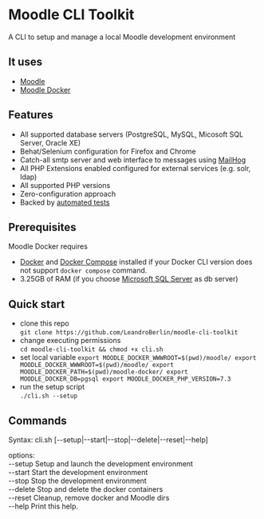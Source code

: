 # Moodle CLI Toolkit

A CLI to setup and manage a local Moodle development environment

## It uses
- [Moodle](https://github.com/moodle/moodle)
- [Moodle Docker](https://github.com/moodlehq/moodle-docker)

## Features
* All supported database servers (PostgreSQL, MySQL, Micosoft SQL Server, Oracle XE)
* Behat/Selenium configuration for Firefox and Chrome
* Catch-all smtp server and web interface to messages using [MailHog](https://github.com/mailhog/MailHog/)
* All PHP Extensions enabled configured for external services (e.g. solr, ldap)
* All supported PHP versions
* Zero-configuration approach
* Backed by [automated tests](https://travis-ci.com/moodlehq/moodle-docker/branches)


## Prerequisites
Moodle Docker requires
* [Docker](https://docs.docker.com) and [Docker Compose](https://docs.docker.com/compose/cli-command/#installing-compose-v2) installed if your Docker CLI version does not support `docker compose` command.
* 3.25GB of RAM (if you choose [Microsoft SQL Server](https://docs.microsoft.com/en-us/sql/linux/sql-server-linux-setup#prerequisites) as db server)


## Quick start
- clone this repo  
`git clone https://github.com/LeandroBerlin/moodle-cli-toolkit`
- change executing permissions  
`cd moodle-cli-toolkit && chmod +x cli.sh`
- set local variable
`
export MOODLE_DOCKER_WWWROOT=$(pwd)/moodle/
export MOODLE_DOCKER_WWWROOT=$(pwd)/moodle/
export MOODLE_DOCKER_PATH=$(pwd)/moodle-docker/
export MOODLE_DOCKER_DB=pgsql
export MOODLE_DOCKER_PHP_VERSION=7.3
`
- run the setup script  
`./cli.sh --setup`


## Commands

Syntax: cli.sh [--setup|--start|--stop|--delete|--reset|--help]     

options:  
--setup    Setup and launch the development environment  
--start    Start the development environment  
--stop     Stop the development environment  
--delete   Stop and delete the docker containers  
--reset    Cleanup, remove docker and Moodle dirs  
--help     Print this help.
